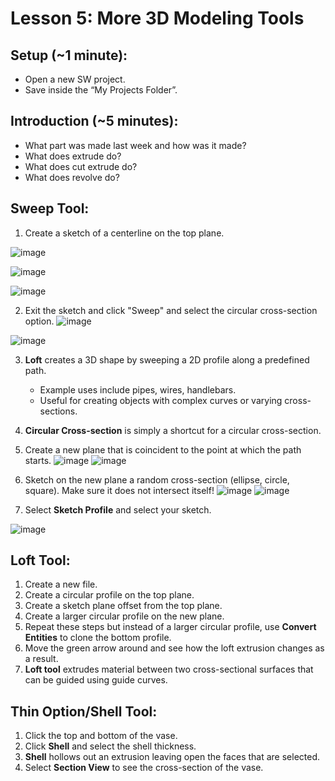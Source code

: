 # Lesson 5: More 3D Modeling Tools

## Setup (~1 minute):
- Open a new SW project.
- Save inside the “My Projects Folder”.

## Introduction (~5 minutes):
- What part was made last week and how was it made?
- What does extrude do? 
- What does cut extrude do? 
- What does revolve do?

## Sweep Tool:
1. Create a sketch of a centerline on the top plane.

![image](https://github.com/user-attachments/assets/763b84c8-26a7-4c92-a545-0464725008b8)

![image](https://github.com/user-attachments/assets/cd9325bb-bda4-4eee-8708-7791cb3900e3)

![image](https://github.com/user-attachments/assets/ca013ae9-61ed-4ac7-9b40-6b819e1b446f)


2. Exit the sketch and click "Sweep" and select the circular cross-section option.
![image](https://github.com/user-attachments/assets/315507ab-615c-454b-8287-ff2212ad9240)

![image](https://github.com/user-attachments/assets/8e6d436d-37b0-4e70-87ac-25a823239b29)

3. **Loft** creates a 3D shape by sweeping a 2D profile along a predefined path.
   - Example uses include pipes, wires, handlebars.
   - Useful for creating objects with complex curves or varying cross-sections.
4. **Circular Cross-section** is simply a shortcut for a circular cross-section.
5. Create a new plane that is coincident to the point at which the path starts. 
![image](https://github.com/user-attachments/assets/27ae0991-2405-4156-80ff-bb7fdddbbd32)
![image](https://github.com/user-attachments/assets/700cfbf8-f5e4-46fd-9f8a-9100bad8faad)

6. Sketch on the new plane a random cross-section (ellipse, circle, square). Make sure it does not intersect itself!
![image](https://github.com/user-attachments/assets/a5e3a081-6e11-48c3-a0c5-7b41be03b166)
![image](https://github.com/user-attachments/assets/01a08f17-0404-46dd-8945-c1a1228b8c50)

7. Select **Sketch Profile** and select your sketch.

![image](https://github.com/user-attachments/assets/68180519-6202-45fb-b2fd-51e31ea06635)

## Loft Tool:
1. Create a new file.
2. Create a circular profile on the top plane.
3. Create a sketch plane offset from the top plane.
4. Create a larger circular profile on the new plane.
5. Repeat these steps but instead of a larger circular profile, use **Convert Entities** to clone the bottom profile.
6. Move the green arrow around and see how the loft extrusion changes as a result.
7. **Loft tool** extrudes material between two cross-sectional surfaces that can be guided using guide curves.

## Thin Option/Shell Tool:
1. Click the top and bottom of the vase.
2. Click **Shell** and select the shell thickness.
3. **Shell** hollows out an extrusion leaving open the faces that are selected.
4. Select **Section View** to see the cross-section of the vase.
